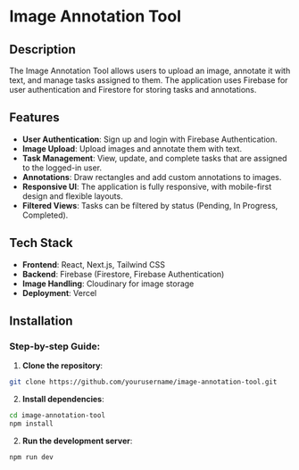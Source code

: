 # Image Annotation Tool

## Description

The Image Annotation Tool allows users to upload an image, annotate it with text, and manage tasks assigned to them. The application uses Firebase for user authentication and Firestore for storing tasks and annotations. 

## Features

- **User Authentication**: Sign up and login with Firebase Authentication.
- **Image Upload**: Upload images and annotate them with text.
- **Task Management**: View, update, and complete tasks that are assigned to the logged-in user.
- **Annotations**: Draw rectangles and add custom annotations to images.
- **Responsive UI**: The application is fully responsive, with mobile-first design and flexible layouts.
- **Filtered Views**: Tasks can be filtered by status (Pending, In Progress, Completed).

## Tech Stack

- **Frontend**: React, Next.js, Tailwind CSS
- **Backend**: Firebase (Firestore, Firebase Authentication)
- **Image Handling**: Cloudinary for image storage 
- **Deployment**: Vercel 

## Installation

### Step-by-step Guide:

1. **Clone the repository**:

```bash
git clone https://github.com/yourusername/image-annotation-tool.git
```
2. **Install dependencies**:
```bash
cd image-annotation-tool
npm install 
```
2. **Run the development server**:

```bash
npm run dev